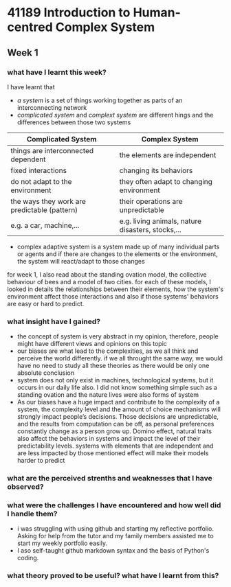 # 41189 Introduction to Human-centred Complex System
## Week 1
### **what have I learnt this week?**
I have learnt that 

- *a system* is a set of things working together as parts of an interconnecting network
- *complicated system* and *complext system* are different hings and the differences between those two systems

**Complicated System** | **Complex System**
-------------------- | --------------
things are interconnected dependent | the elements are independent
fixed interactions | changing its behaviors
do not adapt to the environment | they often adapt to changing environment
the ways they work are predictable (pattern) | their operations are unpredictable
e.g. a car, machine,... | e.g. living animals, nature disasters, stocks,...

- complex adaptive system is a system made up of many individual parts or agents and if there are changes to the elements or the environment, the system will react/adapt to those changes

for week 1, I also read about the standing ovation model, the collective behaviour of bees and a model of two cities. for each of these models, I looked in details the relationships between their elements, how the system's environment affect those interactions and also if those systems' behaviors are easy or hard to predict. 


 
### **what insight have I gained?**
- the concept of system is very abstract in my opinion, therefore, people might have different views and opinions on this topic
- our biases are what lead to the complexities, as we all think and perceive the world differently. if we all throught the same way, we would have no need to study all these theories as there would be only one absolute conclusion
- system does not only exist in machines, technological systems, but it occurs in our daily life also. I did not know something simple such as a standing ovation and the nature lives were also forms of system  
-  As our biases have a huge impact and contribute to the complexity of a system, the complexity level and the amount of choice mechanisms will strongly impact people’s decisions. Those decisions are unpredictable, and the results from computation can be off, as personal preferences constantly change as a person grow up. Domino effect, natural traits also affect the behaviors in systems and impact the level of their predictability levels. systems with elements that are independent and are less impacted by those mentioned effect will make their models harder to predict

### **what are the perceived strenths and weaknesses that I have observed?**
### **what were the challenges I have encountered and how well did I handle them?**

- i was struggling with using github and starting my reflective portfolio. Asking for help from the tutor and my family members assisted me to start my weekly portfolio easily. 
- I aso self-taught github markdown syntax and the basis of Python's coding. 
### **what theory proved to be useful? what have I learnt from this?**
